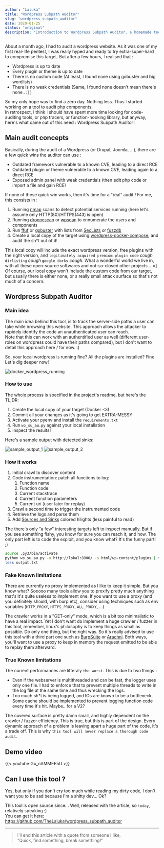 ```yaml
---
author: "Laluka"
title: "Wordpress Subpath Auditor"
slug: "wordpress_subpath_auditor"
date: 2020-01-25
status: "original"
description: "Introduction to Wordpress Subpath Auditor, a homemade tool that can be used to audit various components within a Wordpress installation. It relies on docker, git, php, wordpress, python, and virtualenv. "
---
```



About a month ago, I had to audit a wordpress website. As it was one of my first real-life pentest, I was really hyped and ready to try extra-super-hard to compromise this target. But after a few hours, I realised that : 

- Wordpress is up to date
- Every plugin or theme is up to date
- There is no custom code (At least, I found none using gobuster and big wordlists)
- There is no weak credentials (Same, I found none doesn't mean there's none.. :] )

So my only hope was to find a zero day. Nothing less. Thus I started working on a tool to audit php components. \
In retrospect, I think I should have spent more time looking for code-auditing tools, or php tracers, or function-hooking library, but anyway, here's what came out of this need : Wordpress Subpath Auditor !


## Main audit concepts

Basically, during the audit of a Wordpress (or Drupal, Joomla, ...), there are a few quick wins the auditor can use : 

- Outdated framework vulnerable to a known CVE, leading to a direct RCE
- Outdated plugin or theme vulnerable to a known CVE, leading again to a direct RCE
- Exposed admin panel with weak credentials (then edit php code or import a file and gain RCE)

If none of these quick win works, then it's time for a "real" audit ! For me, this consists in : 

1. Running [nmap](https://github.com/nmap/nmap) scans to detect potential services running (here let's assume only HTTP(80)/HTTPS(443) is open)
1. Running [droopescan](https://github.com/droope/droopescan) or [wpscan](https://github.com/wpscanteam/wpscan) to ennumerate the users and components
1. Run [ffuf](https://github.com/ffuf/ffuf) or [gobuster](https://github.com/OJ/gobuster) with lists from [SecLists](https://github.com/danielmiessler/SecLists) or [fuzzdb](https://github.com/fuzzdb-project/fuzzdb)
1. Create a local copy of the target using [wordpress-docker-compose](https://github.com/nezhar/wordpress-docker-compose), and audit the sh*t out of it!

This local copy will include the exact wordpress version, free plugins with the right version, and `legitimately acquired premium plugin code` *cough* `dirlisting` *cough* `google dorks` *cough*. What a wonderful world we live in, with all these open-source softwares and not-so-closed other projects... =] \
Of course, our local copy won't include the custom code from our target, but usually there is either none, or a really small attack surface so that's not much of a concern. 


## Wordpress Subpath Auditor

### Main idea

The main idea behind this tool, is to track the server-side paths a user can take while browsing this website. This approach allows the attacker to rapidely identify the code an unauthenticated user can reach. \
Note that this can work with an authentified user as well (different user-roles on wordpress could have their paths compared), but I don't want to detail this approach here / for now. :)

So, your local wordpress is running fine? All the plugins are installed? Fine. Let's dig deeper now!

<img class="img_big" src="/hacking/wordpress_subpath_auditor/docker_wordpress_running.png" alt="docker_wordpress_running">


### How to use

The whole process is specified in the project's readme, but here's the TL;DR: 

1. Create the local copy of your target (Docker <3)
1. Commit all your changes as it's going to get EXTRA-MESSY
1. Activate your pyenv and install the `requirements.txt`
1. Run `wo_su_au.py` against your local installation
1. Inspect the results!

Here's a sample output with detected sinks:

<img class="img_big" src="/hacking/wordpress_subpath_auditor/sample_output_1.png" alt="sample_output_1">
<img class="img_big" src="/hacking/wordpress_subpath_auditor/sample_output_2.png" alt="sample_output_2">


### How it works

1. Initial crawl to discover content
1. Code instrumentation: patch all functions to log:
   1. Function name
   1. Function code
   1. Current stacktrace
   1. Current function parameters
   1. Current uri (user later for replay)
1. Crawl a second time to trigger the instrumented code
1. Retrieve the logs and parse them
1. Add [Sources and Sinks](https://www.youtube.com/watch?v=ZaOtY4i5w_U) colored hilights (less painful to read)

The there's only "a few" interesting targets left to inspect manually. But if you see something fishy, you know for sure you can reach it, and how. The only part left is to code the exploit, and you know what? It's the funny part! ;)

```bash
source .py3/bin/activate
python wo_su_au.py -u http://lokal:8000/ -s html/wp-content/plugins | tee output.txt
less output.txt
```


### Fake Known limitations

There are currently no proxy implemented as I like to keep it simple. But you know what? Sooooo many tools allow you to proxify pretty much anything that's it's quite useless to implement one. If you want to use a proxy (and you definitely should, with burp etc), consider using techniques such as env variables (`HTTP_PROXY`, `HTTPS_PROXY`, `ALL_PROXY`, ...)

The crawler works in a "GET-only" mode, which is a bit too minimalistic to have a real impact. Yet I don't want do implement a huge crawler / fuzzer in this tool, remember, linux's philosophy is to keep things as small as possible. Do only one thing, but the right way. So it's really advised to use this tool with a third part one such as [BurpSuite](https://portswigger.net/burp/communitydownload) or [Arachni](https://github.com/Arachni/arachni). Both ways, you'll want to use a proxy to keep in memory the request emitted to be able to replay them afterward. 


### True Known limitations

The current performances are litteraly `the worst`. This is due to two things : 

- Even if the webserver is multithreaded and can be fast, the logger uses only one file. I had to enforce that to prevent multiple threads to write in the log file at the same time and thus wrecking the logs. 
- Too much sh*t is being logged, and IOs are known to be a bottleneck. Some cache should be implemented to prevent logging function code every time it's hit. Maybe.. for a V2? 

The covered surface is pretty damn small, and highly dependent on the crawler / fuzzer efficiency. This is true, but this is part of the design. Every dynamic approach of a problem is leaving apart a huge part of the code, it's a trade off. This is why `this tool will never replace a thorough code audit`. 


## Demo video

{{< youtube Gu_nAMMEE5U >}}


## Can I use this tool ?

Yes, but only if you don't cry too much while reading my dirty code, I don't want you to be sad because I'm a shitty dev... Ok?

This tool is open source since... Well, released with the article, so `today`, relatively speaking :) \
You can get it here: https://github.com/TheLaluka/wordpress_subpath_auditor

---

> I'll end this article with a quote from someone I like, \
> "Quick, find something, break something!"
